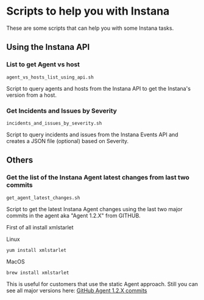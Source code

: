 # Scripts to help you with Instana

These are some scripts that can help you with some Instana tasks.

## Using the Instana API
### List to get Agent vs host

`agent_vs_hosts_list_using_api.sh`

Script to query agents and hosts from the Instana API to get the Instana's version from a host.

### Get Incidents and Issues by Severity

`incidents_and_issues_by_severity.sh`

Script to query incidents and issues from the Instana Events API and creates a JSON file (optional) based on Severity.

## Others
### Get the list of the Instana Agent latest changes from last two commits
`get_agent_latest_changes.sh`

Script to get the latest Instana Agent changes using the last two major commits in the agent aka "Agent 1.2.X" from GITHUB.

First of all install xmlstarlet

Linux

`yum install xmlstarlet`

MacOS

`brew install xmlstarlet`

This is useful for customers that use the static Agent approach. Still you can see all major versions here:
[GitHub Agent 1.2.X commits](https://github.com/search?q=repo%3Ainstana%2Fagent-updates+%22Agent+1.%22&type=commits&s=committer-date&o=desc&p=1)
